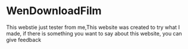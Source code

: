# WenDownloadFilm
This webstie just tester from me,This website was created to try what I made, if there is something you want to say about this website, you can give feedback
